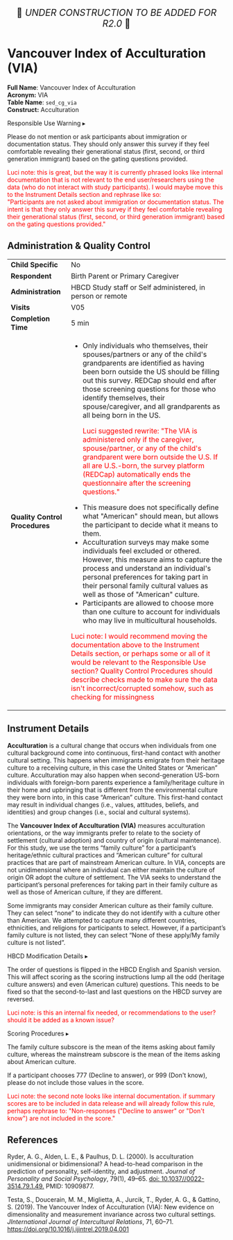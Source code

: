 <p style="text-align: center; font-size: 1.5em;">🚧 <i>UNDER CONSTRUCTION TO BE ADDED FOR R2.0</i> 🚧 </p>

# Vancouver Index of Acculturation (VIA)

**Full Name**: Vancouver Index of Acculturation       
**Acronym:** VIA           
**Table Name**: `sed_cg_via`    
**Construct:** Acculturation

<div id="alert" class="alert-banner" onclick="toggleCollapse(this)">
  <span class="emoji"><i class="fas fa-exclamation-triangle"></i></span>
  <span class="text-with-link">
  <span class="text">Responsible Use Warning</span>
  <a class="anchor-link" href="#alert" title="Copy link">
  <i class="fa-solid fa-link"></i>
  </a>
  </span>
  <span class="arrow">▸</span>
</div>
<div class="alert-collapsible-content">
<p>Please do not mention or ask participants about immigration or documentation status. They should only answer this survey if they feel comfortable revealing their generational status (first, second, or third generation immigrant) based on the gating questions provided.</p>

<p style="color: red;">Luci note: this is great, but the way it is currently phrased looks like internal documentation that is not relevant to the end user/researchers using the data (who do not interact with study participants). I would maybe move this to the Instrument Details section and rephrase like so:<br>
"Participants are not asked about immigration or documentation status. The intent is that they only answer this survey if they feel comfortable revealing their generational status (first, second, or third generation immigrant) based on the gating questions provided."</p>
</div>

## Administration & Quality Control
<table class="table-no-vertical-lines" style="width: 100%; border-collapse: collapse; table-layout: fixed;">
<tbody>
<tr><td><b>Child Specific</b></td>
<td>No</td></tr>
<tr><td><b>Respondent</b></td>
<td>Birth Parent or Primary Caregiver</td></tr>
<tr><td><b>Administration</b></td>
<td style="word-wrap: break-word; white-space: normal;">HBCD Study staff or Self administered, in person or remote</td></tr>
<tr><td><b>Visits</b></td>
<td>V05</td></tr>
<tr><td><b>Completion Time</b></td>
<td>5 min</td></tr>
<tr><td><b>Quality Control Procedures</b></td>
<td style="word-wrap: break-word; white-space: normal;">
<ul>
  <li>Only individuals who themselves, their spouses/partners or any of the child's grandparents are identified as having been born outside the US should be filling out this survey. REDCap should end after those screening questions for those who identify themselves, their spouse/caregiver, and all grandparents as all being born in the US.<br>
  <p style="color: red;">Luci suggested rewrite: "The VIA is administered only if the caregiver, spouse/partner, or any of the child's grandparent were born outside the U.S. If all are U.S.-born, the survey platform (REDCap) automatically ends the questionnaire after the screening questions."
  </p></li>
  <li>This measure does not specifically define what "American" should mean, but allows the participant to decide what it means to them.</li>
  <li>Acculturation surveys may make some individuals feel excluded or othered. However, this measure aims to capture the process and understand an individual's personal preferences for taking part in their personal family cultural values as well as those of "American" culture.</li>
  <li>Participants are allowed to choose more than one culture to account for individuals who may live in multicultural households.</li>
</ul>
<p style="color: red;">Luci note: I would recommend moving the documentation above to the Instrument Details section, or perhaps some or all of it would be relevant to the Responsible Use section? Quality Control Procedures should describe checks made to make sure the data isn't incorrect/corrupted somehow, such as checking for missingness</p>
</td></tr>      
</tbody>
</table>

## Instrument Details

**Acculturation** is a cultural change that occurs when individuals from one cultural background come into continuous, first-hand contact with another cultural setting. This happens when immigrants emigrate from their heritage culture to a receiving culture, in this case the United States or “American” culture. Acculturation may also happen when second-generation US-born individuals with foreign-born parents experience a family/heritage culture in their home and upbringing that is different from the environmental culture they were born into, in this case “American” culture. This first-hand contact may result in individual changes (i.e., values, attitudes, beliefs, and identities) and group changes (i.e., social and cultural systems). 

The **Vancouver Index of Acculturation (VIA)** measures acculturation orientations, or the way immigrants prefer to relate to the society of settlement (cultural adoption) and country of origin (cultural maintenance). For this study, we use the terms “family culture” for a participant’s heritage/ethnic cultural practices and “American culture” for cultural practices that are part of mainstream American culture. In VIA, concepts are not unidimensional where an individual can either maintain the culture of origin OR adopt the culture of settlement. The VIA seeks to understand the participant’s personal preferences for taking part in their family culture as well as those of American culture, if they are different.

Some immigrants may consider American culture as their family culture. They can select “none” to indicate they do not identify with a culture other than American. We attempted to capture many different countries, ethnicities, and religions for participants to select. However, if a participant’s family culture is not listed, they can select “None of these apply/My family culture is not listed”.

<div id="hbcd-mod" class="table-banner" onclick="toggleCollapse(this)">
  <span class="emoji"><i class="fa fa-gear"></i></span>
  <span class="text-with-link">
  <span class="text">HBCD Modification Details</span>
  <a class="anchor-link" href="#hbcd-mod" title="Copy link">
  <i class="fa-solid fa-link"></i>
  </a>
  </span>
  <span class="arrow">▸</span>
</div>
<div class="collapsible-content">
<p>The order of questions is flipped in the HBCD English and Spanish version. This will affect scoring as the scoring instructions lump all the odd (heritage culture answers) and even (American culture) questions. This needs to be fixed so that the second-to-last and last questions on the HBCD survey are reversed.</p>
<p style="color: red;">Luci note: is this an internal fix needed, or recommendations to the user? should it be added as a known issue?</p> 
</div>

<div id="scoring" class="table-banner" onclick="toggleCollapse(this)">
  <span class="emoji"><i class="fa fa-calculator"></i></span>
  <span class="text-with-link">
  <span class="text">Scoring Procedures</span>
  <a class="anchor-link" href="#scoring" title="Copy link">
  <i class="fa-solid fa-link"></i>
  </a>
  </span>
  <span class="arrow">▸</span>
</div>
<div class="collapsible-content">
<p>The family culture subscore is the mean of the items asking about family culture, whereas the mainstream subscore is the mean of the items asking about American culture.</p>
<p>If a participant chooses 777 (Decline to answer), or 999 (Don't know), please do not include those values in the score.</p>

<p style="color: red;">Luci note: the second note looks like internal documentation. if summary scores are to be included in data release and will already follow this rule, perhaps rephrase to: "Non-responses ("Decline to answer" or "Don't know") are not included in the score."</p> 
</div>

## References

<div class="references">
  <p>Ryder, A. G., Alden, L. E., & Paulhus, D. L. (2000). Is acculturation unidimensional or bidimensional? A head-to-head comparison in the prediction of personality, self-identity, and adjustment. <i>Journal of Personality and Social Psychology</i>, 79(1), 49–65. <a href="https://doi.org/10.1037//0022-3514.79.1.49">doi: 10.1037//0022-3514.79.1.49.</a> PMID: 10909877.</p>
  <p>Testa, S., Doucerain, M. M., Miglietta, A., Jurcik, T., Ryder, A. G., & Gattino, S. (2019). The Vancouver Index of Acculturation (VIA): New evidence on dimensionality and measurement invariance across two cultural settings. <i>JInternational Journal of Intercultural Relations</i>, 71, 60–71. <a href="https://doi.org/10.1016/j.ijintrel.2019.04.001">https://doi.org/10.1016/j.ijintrel.2019.04.001</a></p>
</div>
<br>
<br>




